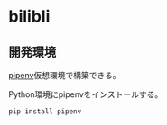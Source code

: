 # bilibli


## 開発環境

[pipenv](https://pipenv-ja.readthedocs.io/ja/translate-ja/)仮想環境で構築できる。


Python環境にpipenvをインストールする。
```
pip install pipenv
```